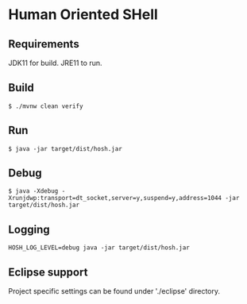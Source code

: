 # Human Oriented SHell

## Requirements

JDK11 for build. JRE11 to run.

## Build

`$ ./mvnw clean verify`

## Run

`$ java -jar target/dist/hosh.jar`

## Debug

`$ java -Xdebug -Xrunjdwp:transport=dt_socket,server=y,suspend=y,address=1044 -jar target/dist/hosh.jar`

## Logging

`HOSH_LOG_LEVEL=debug java -jar target/dist/hosh.jar`

## Eclipse support

Project specific settings can be found under './eclipse' directory.
